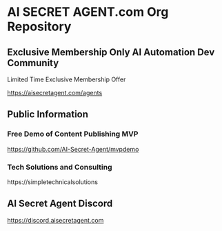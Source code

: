 # AI SECRET AGENT.com  Org Repository

## Exclusive Membership Only AI Automation Dev Community

Limited Time Exclusive Membership Offer

https://aisecretagent.com/agents

## Public Information

### Free Demo of Content Publishing MVP

https://github.com/AI-Secret-Agent/mvpdemo

### Tech Solutions and Consulting

https://simpletechnicalsolutions

## AI Secret Agent Discord

https://discord.aisecretagent.com






